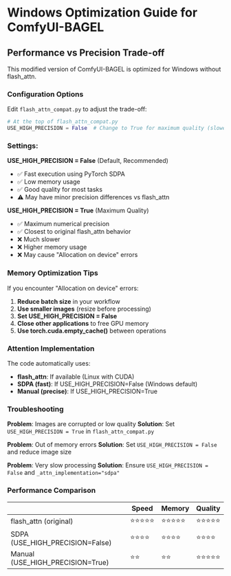 # Windows Optimization Guide for ComfyUI-BAGEL

## Performance vs Precision Trade-off

This modified version of ComfyUI-BAGEL is optimized for Windows without flash_attn.

### Configuration Options

Edit `flash_attn_compat.py` to adjust the trade-off:

```python
# At the top of flash_attn_compat.py
USE_HIGH_PRECISION = False  # Change to True for maximum quality (slower)
```

### Settings:

**USE_HIGH_PRECISION = False** (Default, Recommended)
- ✅ Fast execution using PyTorch SDPA
- ✅ Low memory usage
- ✅ Good quality for most tasks
- ⚠️ May have minor precision differences vs flash_attn

**USE_HIGH_PRECISION = True** (Maximum Quality)
- ✅ Maximum numerical precision
- ✅ Closest to original flash_attn behavior
- ❌ Much slower
- ❌ Higher memory usage
- ❌ May cause "Allocation on device" errors

### Memory Optimization Tips

If you encounter "Allocation on device" errors:

1. **Reduce batch size** in your workflow
2. **Use smaller images** (resize before processing)
3. **Set USE_HIGH_PRECISION = False**
4. **Close other applications** to free GPU memory
5. **Use torch.cuda.empty_cache()** between operations

### Attention Implementation

The code automatically uses:
- **flash_attn**: If available (Linux with CUDA)
- **SDPA (fast)**: If USE_HIGH_PRECISION=False (Windows default)
- **Manual (precise)**: If USE_HIGH_PRECISION=True

### Troubleshooting

**Problem**: Images are corrupted or low quality
**Solution**: Set `USE_HIGH_PRECISION = True` in `flash_attn_compat.py`

**Problem**: Out of memory errors
**Solution**: Set `USE_HIGH_PRECISION = False` and reduce image size

**Problem**: Very slow processing
**Solution**: Ensure `USE_HIGH_PRECISION = False` and `_attn_implementation="sdpa"`

### Performance Comparison

|  | Speed | Memory | Quality |
|---|---|---|---|
| flash_attn (original) | ⭐⭐⭐⭐⭐ | ⭐⭐⭐⭐⭐ | ⭐⭐⭐⭐⭐ |
| SDPA (USE_HIGH_PRECISION=False) | ⭐⭐⭐⭐ | ⭐⭐⭐⭐ | ⭐⭐⭐⭐ |
| Manual (USE_HIGH_PRECISION=True) | ⭐⭐ | ⭐⭐ | ⭐⭐⭐⭐⭐ |